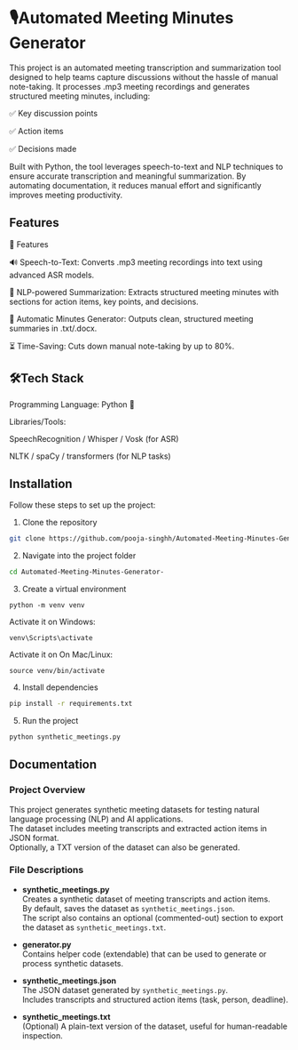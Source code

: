 
# 🎙️Automated Meeting Minutes Generator

This project is an automated meeting transcription and summarization tool designed to help teams capture discussions without the hassle of manual note-taking. It processes .mp3 meeting recordings and generates structured meeting minutes, including:

✅ Key discussion points

✅ Action items

✅ Decisions made

Built with Python, the tool leverages speech-to-text and NLP techniques to ensure accurate transcription and meaningful summarization. By automating documentation, it reduces manual effort and significantly improves meeting productivity.


## Features

🚀 Features

🔊 Speech-to-Text: Converts .mp3 meeting recordings into text using advanced ASR models.

🧠 NLP-powered Summarization: Extracts structured meeting minutes with sections for action items, key points, and decisions.

📂 Automatic Minutes Generator: Outputs clean, structured meeting summaries in .txt/.docx.

⏳ Time-Saving: Cuts down manual note-taking by up to 80%.
## 🛠️Tech Stack



Programming Language: Python 🐍

Libraries/Tools:

SpeechRecognition / Whisper / Vosk (for ASR)

NLTK / spaCy / transformers (for NLP tasks)
## Installation

Follow these steps to set up the project:

1. Clone the repository

```bash
git clone https://github.com/pooja-singhh/Automated-Meeting-Minutes-Generator-.git
```

2. Navigate into the project folder

```bash
cd Automated-Meeting-Minutes-Generator-
```

3. Create a virtual environment 

```
python -m venv venv
```

Activate it on Windows: 
```
venv\Scripts\activate

```

Activate it on On Mac/Linux:
```
source venv/bin/activate
```
4. Install dependencies
```bash
pip install -r requirements.txt
```
5. Run the project
```bash
python synthetic_meetings.py
```


## Documentation

### Project Overview
This project generates synthetic meeting datasets for testing natural language processing (NLP) and AI applications.  
The dataset includes meeting transcripts and extracted action items in JSON format.  
Optionally, a TXT version of the dataset can also be generated.

### File Descriptions
- **synthetic_meetings.py**  
  Creates a synthetic dataset of meeting transcripts and action items.  
  By default, saves the dataset as `synthetic_meetings.json`.  
  The script also contains an optional (commented-out) section to export the dataset as `synthetic_meetings.txt`.

- **generator.py**  
  Contains helper code (extendable) that can be used to generate or process synthetic datasets.

- **synthetic_meetings.json**  
  The JSON dataset generated by `synthetic_meetings.py`.  
  Includes transcripts and structured action items (task, person, deadline).

- **synthetic_meetings.txt**  
  (Optional) A plain-text version of the dataset, useful for human-readable inspection.


